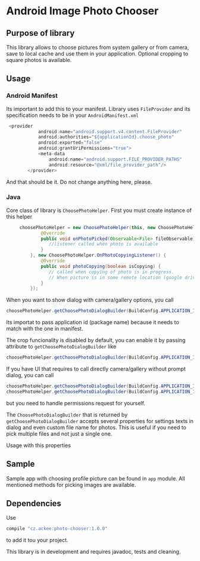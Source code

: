 # Android Image Photo Chooser
## Purpose of library

This library allows to choose pictures from system gallery or from camera, save to local cache and use them in your application. Optional cropping to square photos is available.

## Usage

### Android Manifest
Its important to add this to your manifest. Library uses `FileProvider` and its specification needs to be in your `AndroidManifest.xml`

```java
 <provider
            android:name="android.support.v4.content.FileProvider"
            android:authorities="${applicationId}.choose_photo"
            android:exported="false"
            android:grantUriPermissions="true">
            <meta-data
                android:name="android.support.FILE_PROVIDER_PATHS"
                android:resource="@xml/file_provider_path"/>
        </provider>
```

And that should be it. Do not change anything here, please.

### Java
Core class of library is `ChoosePhotoHelper`. First you must create instance of this helper
```java
     choosePhotoHelper = new ChoosePhotoHelper(this, new ChoosePhotoHelper.OnPhotoPickedListener() {
             @Override
             public void onPhotoPicked(Observable<File> fileObservable) {
                //listener called when photo is available
             }
         }, new ChoosePhotoHelper.OnPhotoCopyingListener() {
             @Override
             public void photoCopying(boolean isCopying) {
                // called when copying of photo is in progress.
                // When picture is in some remote location (google drive), downloading and copying can take some time
             }
         });
```

When you want to show dialog with camera/gallery options, you call
```java
choosePhotoHelper.getChoosePhotoDialogBuilder(BuildConfig.APPLICATION_ID).show(getSupportFragmentManager());
```
Its importat to pass application id (package name) because it needs to match with the one in manifest.


The crop funcionality is disabled by default, you can enable it by passing attribute to `getChoosePhotoDialogBuilder` like
```java
choosePhotoHelper.getChoosePhotoDialogBuilder(BuildConfig.APPLICATION_ID, true).show(getSupportFragmentManager());
```

If you have UI that requires to call directly camera/gallery without prompt dialog, you can call
```java
choosePhotoHelper.getChoosePhotoDialogBuilder(BuildConfig.APPLICATION_ID, true).showCamera(getActivity());
choosePhotoHelper.getChoosePhotoDialogBuilder(BuildConfig.APPLICATION_ID, true).showGallery(getActivity());
```
but you need to handle permissions request for yourself.

The `ChoosePhotoDialogBuilder` that is returned by `getChoosePhotoDialogBuilder` accepts several properties for settings texts in dialog and even custom file name for photos. This is useful if you need to pick multiple files and not just a single one.

Usage with this properties

## Sample

Sample app with choosing profile picture can be found in `app` module. All mentioned methods for picking images are available.

## Dependencies

Use
```groovy
compile "cz.ackee:photo-chooser:1.0.0"
```
to add it tou your project.

This library is in development and requires javadoc, tests and cleaning.